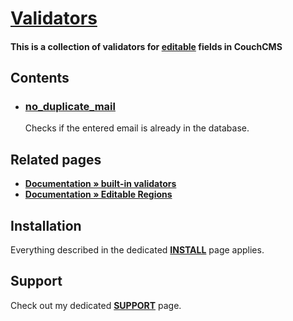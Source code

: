 # [Validators](https://github.com/trendoman/Tweakus-Dilectus/tree/main/anton.cms%40ya.ru__validators)

#### This is a collection of validators for [editable](#related-pages) fields in CouchCMS

## Contents

* ### [no_duplicate_mail](no_duplicate_mail/)

   Checks if the entered email is already in the database.

## Related pages

* [**Documentation &raquo; built-in validators**](https://docs.couchcms.com/tags-reference/editable.html#validator)
* [**Documentation &raquo; Editable Regions**](https://docs.couchcms.com/concepts/editable-regions.html)

## Installation

Everything described in the dedicated [**INSTALL**](/INSTALL.md) page applies.

## Support

Check out my dedicated [**SUPPORT**](/SUPPORT.md) page.
